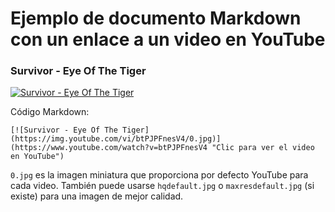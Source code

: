 # Ejemplo de documento Markdown con un enlace a un video en YouTube

### Survivor - Eye Of The Tiger

[![Survivor - Eye Of The Tiger](https://img.youtube.com/vi/btPJPFnesV4/0.jpg)](https://www.youtube.com/watch?v=btPJPFnesV4 "Clic para ver el video en YouTube")

Código Markdown:

```
[![Survivor - Eye Of The Tiger](https://img.youtube.com/vi/btPJPFnesV4/0.jpg)](https://www.youtube.com/watch?v=btPJPFnesV4 "Clic para ver el video en YouTube")
```

`0.jpg` es la imagen miniatura que proporciona por defecto YouTube para cada video. También puede usarse `hqdefault.jpg` o `maxresdefault.jpg` (si existe) para una imagen de mejor calidad.
